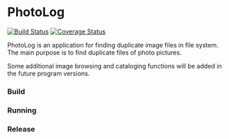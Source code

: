 # PhotoLog

[![Build Status](https://travis-ci.org/englishman/photolog.svg)](https://travis-ci.org/englishman/photolog)
[![Coverage Status](https://coveralls.io/repos/englishman/photolog/badge.svg?branch=master)](https://coveralls.io/r/englishman/photolog?branch=master)

PhotoLog is an application for finding duplicate image files in file system. The main purpose is to find duplicate 
files of photo pictures.

Some additional image browsing and cataloging functions will be added in the future program versions.  
 
### Build 

### Running

### Release